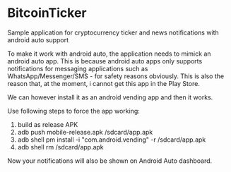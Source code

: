 # BitcoinTicker
Sample application for cryptocurrency ticker and news notifications with android auto support

To make it work with android auto, the application needs to mimick an android auto app. This is because android auto apps only supports notifications for messaging applications such as WhatsApp/Messenger/SMS - for safety reasons obviously. This is also the reason that, at the moment, i cannot get this app in the Play Store. 

We can however install it as an android vending app and then it works. 

Use following steps to force the app working:

1) build as release APK
2) adb push mobile-release.apk /sdcard/app.apk
3) adb shell pm install -i "com.android.vending" -r /sdcard/app.apk
4) adb shell rm /sdcard/app.apk

Now your notifications will also be shown on Android Auto dashboard.
